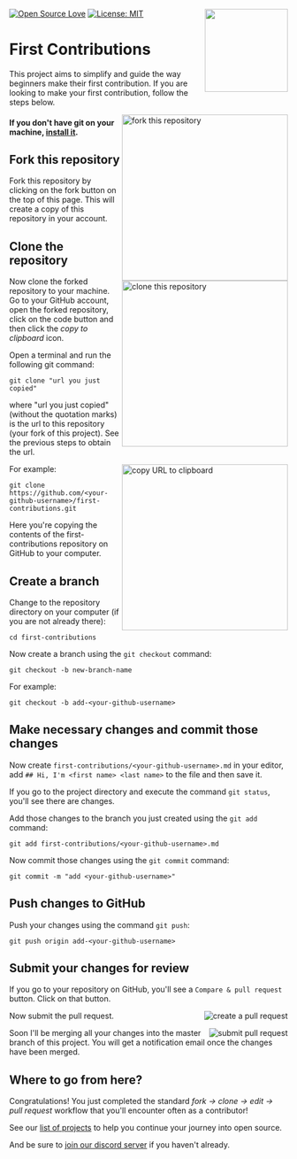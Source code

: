 [![Open Source Love](https://firstcontributions.github.io/open-source-badges/badges/open-source-v1/open-source.svg)](https://github.com/firstcontributions/open-source-badges)
[<img align="right" width="150" src="https://i.imgur.com/0Cdusgy.png">](https://discord.com/invite/WA3h4TRfMe)
[![License: MIT](https://img.shields.io/badge/License-MIT-green.svg)](https://opensource.org/licenses/MIT)

# First Contributions

This project aims to simplify and guide the way beginners make their first contribution. If you are looking to make your first contribution, follow the steps below.

<img align="right" width="300" src="https://firstcontributions.github.io/assets/Readme/fork.png" alt="fork this repository" />

#### If you don't have git on your machine, [install it](https://help.github.com/articles/set-up-git/).

## Fork this repository

Fork this repository by clicking on the fork button on the top of this page.
This will create a copy of this repository in your account.

## Clone the repository

<img align="right" width="300" src="https://firstcontributions.github.io/assets/Readme/clone.png" alt="clone this repository" />

Now clone the forked repository to your machine. Go to your GitHub account, open the forked repository, click on the code button and then click the _copy to clipboard_ icon.

Open a terminal and run the following git command:

```
git clone "url you just copied"
```

where "url you just copied" (without the quotation marks) is the url to this repository (your fork of this project). See the previous steps to obtain the url.

<img align="right" width="300" src="https://firstcontributions.github.io/assets/Readme/copy-to-clipboard.png" alt="copy URL to clipboard" />

For example:

```
git clone https://github.com/<your-github-username>/first-contributions.git
```

Here you're copying the contents of the first-contributions repository on GitHub to your computer.

## Create a branch

Change to the repository directory on your computer (if you are not already there):

```
cd first-contributions
```

Now create a branch using the `git checkout` command:

```
git checkout -b new-branch-name
```

For example:

```
git checkout -b add-<your-github-username>
```

## Make necessary changes and commit those changes

Now create `first-contributions/<your-github-username>.md` in your editor, add `## Hi, I'm <first name> <last name>` to the file and then save it.

If you go to the project directory and execute the command `git status`, you'll see there are changes.

Add those changes to the branch you just created using the `git add` command:

```
git add first-contributions/<your-github-username>.md
```

Now commit those changes using the `git commit` command:

```
git commit -m "add <your-github-username>"
```

## Push changes to GitHub

Push your changes using the command `git push`:

```
git push origin add-<your-github-username>
```

## Submit your changes for review

If you go to your repository on GitHub, you'll see a `Compare & pull request` button. Click on that button.

<img style="float: right;" src="https://firstcontributions.github.io/assets/Readme/compare-and-pull.png" alt="create a pull request" />

Now submit the pull request.

<img style="float: right;" src="https://firstcontributions.github.io/assets/Readme/submit-pull-request.png" alt="submit pull request" />

Soon I'll be merging all your changes into the master branch of this project. You will get a notification email once the changes have been merged.

## Where to go from here?

Congratulations! You just completed the standard _fork -> clone -> edit -> pull request_ workflow that you'll encounter often as a contributor!

See our [list of projects](https://firstcontributions.github.io/#project-list) to help you continue your journey into open source.

And be sure to [join our discord server](https://discord.com/invite/WA3h4TRfMe) if you haven't already.
